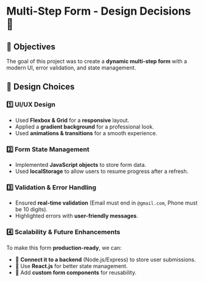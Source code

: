# Multi-Step Form - Design Decisions 🎨

## 🎯 Objectives

The goal of this project was to create a **dynamic multi-step form** with a modern UI, error validation, and state management.

## 📌 Design Choices

### 1️⃣ **UI/UX Design**

- Used **Flexbox & Grid** for a **responsive** layout.
- Applied a **gradient background** for a professional look.
- Used **animations & transitions** for a smooth experience.

### 2️⃣ **Form State Management**

- Implemented **JavaScript objects** to store form data.
- Used **localStorage** to allow users to resume progress after a refresh.

### 3️⃣ **Validation & Error Handling**

- Ensured **real-time validation** (Email must end in `@gmail.com`, Phone must be 10 digits).
- Highlighted errors with **user-friendly messages**.

### 4️⃣ **Scalability & Future Enhancements**

To make this form **production-ready**, we can:

- 🔹 **Connect it to a backend** (Node.js/Express) to store user submissions.
- 🔹 Use **React.js** for better state management.
- 🔹 Add **custom form components** for reusability.
